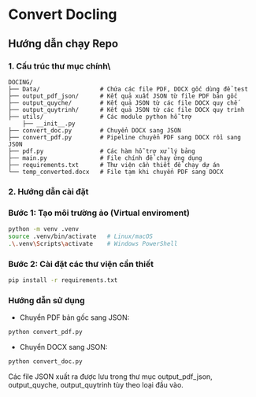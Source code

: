 # Convert Docling

## Hướng dẫn chạy Repo

### **1. Cấu trúc thư mục chính**\

``` đi
DOCING/
├── Data/                 # Chứa các file PDF, DOCX gốc dùng để test
├── output_pdf_json/      # Kết quả xuất JSON từ file PDF bản gốc
├── output_quyche/        # Kết quả JSON từ các file DOCX quy chế
├── output_quytrinh/      # Kết quả JSON từ các file DOCX quy trình
├── utils/                # Các module python hỗ trợ
    ├── __init__.py
├── convert_doc.py        # Chuyển DOCX sang JSON
├── convert_pdf.py        # Pipeline chuyển PDF sang DOCX rồi sang JSON
├── pdf.py                # Các hàm hỗ trợ xử lý bảng
├── main.py               # File chính để chạy ứng dụng 
├── requirements.txt      # Thư viện cần thiết để chạy dự án
└── temp_converted.docx   # File tạm khi chuyển PDF sang DOCX

```

### **2. Hướng dẫn cài đặt**

### **Bước 1: Tạo môi trường ảo (Virtual enviroment)**

```bash
python -m venv .venv
source .venv/bin/activate   # Linux/macOS
.\.venv\Scripts\activate    # Windows PowerShell
```
### **Bước 2: Cài đặt các thư viện cần thiết**
```bash
pip install -r requirements.txt
```
### **Hướng dẫn sử dụng**
- Chuyển PDF bản gốc sang JSON:
```bash
python convert_pdf.py
```
- Chuyển DOCX sang JSON:
```bash
python convert_doc.py
```

Các file JSON xuất ra được lưu trong thư mục output_pdf_json, output_quyche, output_quytrinh tùy theo loại đầu vào.


